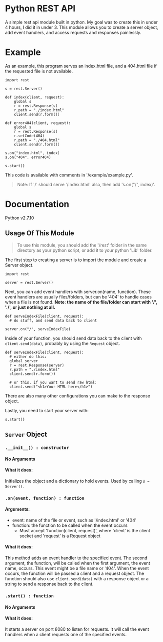 # Python REST API
A simple rest api module built in python. My goal was to create this in under 4 hours, I did it in under 3. This module allows you to create a server object, add event handlers, and access requests and responses painlessly.

# Example
As an example, this program serves an index.html file, and a 404.html file if the requested file is not available.

```
import rest

s = rest.Server()

def index(client, request):
    global s
    r = rest.Response(s)
    r.path = "./index.html"
    client.send(r.form())

def error404(client, request):
    global s
    r = rest.Response(s)
    r.setCode(404)
    r.path = "./404.html"
    client.send(r.form())

s.on("index.html", index)
s.on("404", error404)

s.start()

```

This code is available with comments in '/example/example.py'.
> Note: If '/' should serve '/index.html' also, then add 's.on("/", index)'.

# Documentation

Python v2.7.10

## Usage Of This Module
> To use this module, you should add the '/rest' folder in the same directory as your python script, or add it to your python 'Lib' folder.

The first step to creating a server is to import the module and create a Server object.
```
import rest

server = rest.Server()
```

Next, you can add event handlers with server.on(name, function). These event handlers are usually files/folders, but can be '404' to handle cases when a file is not found. **Note: the name of the file/folder can start with '/', './', or just nothing at all.**
```
def serveIndexFile(client, request):
  # do stuff, and send data back to client

server.on("/", serveIndexFile)
```

Inside of your function, you should send data back to the client with `client.send(data)`, probably by using the `Request` object.
```
def serveIndexFile(client, request):
  # either do this:
  global server
  r = rest.Response(server)
  r.path = "./index.html"
  client.send(r.form())
  
  # or this, if you want to send raw html:
  client.send("<h1>Your HTML here</h1>")
```

There are also many other configurations you can make to the response object.

Lastly, you need to start your server with:
```
s.start()
```

## `Server` Object

### `.__init__() : constructor`
#### No Arguments

#### What it does:
Initializes the object and a dictionary to hold events. Used by calling `s = Server()`.

### `.on(event, function) : function`
#### Arguments:
- event: name of the file or event, such as '/index.html' or '404'
- function: the function to be called when the event occurs
  - Must accept 'function(client, request)', where 'client' is the client socket and 'request' is a Request object

#### What it does:
This method adds an event handler to the specified event. The second argument, the function, will be called when the first argument, the event name, occurs. This event might be a file name or '404'. When the event occurs, the function will be passed a client and a request object. The function should also use `client.send(data)` with a response object or a string to send a response back to the client.

### `.start() : function`
#### No Arguments

#### What it does:
It starts a server on port 8080 to listen for requests. It will call the event handlers when a client requests one of the specified events.
